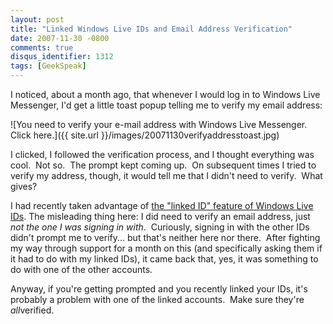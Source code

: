 ```yaml
---
layout: post
title: "Linked Windows Live IDs and Email Address Verification"
date: 2007-11-30 -0800
comments: true
disqus_identifier: 1312
tags: [GeekSpeak]
---
```

I noticed, about a month ago, that whenever I would log in to Windows
Live Messenger, I'd get a little toast popup telling me to verify my
email address:

![You need to verify your e-mail address with Windows Live Messenger.
Click
here.]({{ site.url }}/images/20071130verifyaddresstoast.jpg)

I clicked, I followed the verification process, and I thought everything
was cool.  Not so.  The prompt kept coming up.  On subsequent times I
tried to verify my address, though, it would tell me that I didn't need
to verify.  What gives?

I had recently taken advantage of [the "linked ID" feature of Windows
Live
IDs](http://www.liveside.net/blogs/main/archive/2007/10/18/update-to-windows-live-account-enables-linked-ids.aspx).
The misleading thing here: I did need to verify an email address, just
*not the one I was signing in with*.  Curiously, signing in with the
other IDs didn't prompt me to verify... but that's neither here nor
there.  After fighting my way through support for a month on this (and
specifically asking them if it had to do with my linked IDs), it came
back that, yes, it was something to do with one of the other accounts.

Anyway, if you're getting prompted and you recently linked your IDs,
it's probably a problem with one of the linked accounts.  Make sure
they're *all*verified.
